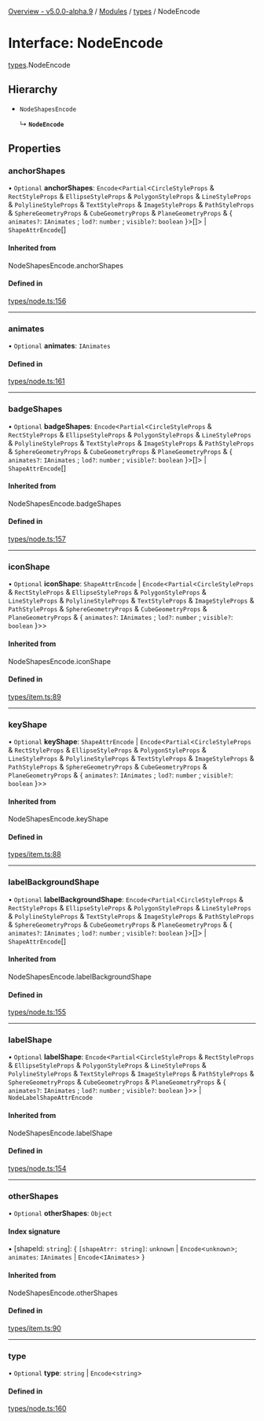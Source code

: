 [Overview - v5.0.0-alpha.9](../README.en.md) / [Modules](../modules.en.md) / [types](../modules/types.en.md) / NodeEncode

# Interface: NodeEncode

[types](../modules/types.en.md).NodeEncode

## Hierarchy

- `NodeShapesEncode`

  ↳ **`NodeEncode`**

## Properties

### anchorShapes

• `Optional` **anchorShapes**: `Encode`<`Partial`<`CircleStyleProps` & `RectStyleProps` & `EllipseStyleProps` & `PolygonStyleProps` & `LineStyleProps` & `PolylineStyleProps` & `TextStyleProps` & `ImageStyleProps` & `PathStyleProps` & `SphereGeometryProps` & `CubeGeometryProps` & `PlaneGeometryProps` & { `animates?`: `IAnimates` ; `lod?`: `number` ; `visible?`: `boolean`  }\>[]\> \| `ShapeAttrEncode`[]

#### Inherited from

NodeShapesEncode.anchorShapes

#### Defined in

[types/node.ts:156](https://github.com/antvis/G6/blob/c9548251ff/packages/g6/src/types/node.ts#L156)

___

### animates

• `Optional` **animates**: `IAnimates`

#### Defined in

[types/node.ts:161](https://github.com/antvis/G6/blob/c9548251ff/packages/g6/src/types/node.ts#L161)

___

### badgeShapes

• `Optional` **badgeShapes**: `Encode`<`Partial`<`CircleStyleProps` & `RectStyleProps` & `EllipseStyleProps` & `PolygonStyleProps` & `LineStyleProps` & `PolylineStyleProps` & `TextStyleProps` & `ImageStyleProps` & `PathStyleProps` & `SphereGeometryProps` & `CubeGeometryProps` & `PlaneGeometryProps` & { `animates?`: `IAnimates` ; `lod?`: `number` ; `visible?`: `boolean`  }\>[]\> \| `ShapeAttrEncode`[]

#### Inherited from

NodeShapesEncode.badgeShapes

#### Defined in

[types/node.ts:157](https://github.com/antvis/G6/blob/c9548251ff/packages/g6/src/types/node.ts#L157)

___

### iconShape

• `Optional` **iconShape**: `ShapeAttrEncode` \| `Encode`<`Partial`<`CircleStyleProps` & `RectStyleProps` & `EllipseStyleProps` & `PolygonStyleProps` & `LineStyleProps` & `PolylineStyleProps` & `TextStyleProps` & `ImageStyleProps` & `PathStyleProps` & `SphereGeometryProps` & `CubeGeometryProps` & `PlaneGeometryProps` & { `animates?`: `IAnimates` ; `lod?`: `number` ; `visible?`: `boolean`  }\>\>

#### Inherited from

NodeShapesEncode.iconShape

#### Defined in

[types/item.ts:89](https://github.com/antvis/G6/blob/c9548251ff/packages/g6/src/types/item.ts#L89)

___

### keyShape

• `Optional` **keyShape**: `ShapeAttrEncode` \| `Encode`<`Partial`<`CircleStyleProps` & `RectStyleProps` & `EllipseStyleProps` & `PolygonStyleProps` & `LineStyleProps` & `PolylineStyleProps` & `TextStyleProps` & `ImageStyleProps` & `PathStyleProps` & `SphereGeometryProps` & `CubeGeometryProps` & `PlaneGeometryProps` & { `animates?`: `IAnimates` ; `lod?`: `number` ; `visible?`: `boolean`  }\>\>

#### Inherited from

NodeShapesEncode.keyShape

#### Defined in

[types/item.ts:88](https://github.com/antvis/G6/blob/c9548251ff/packages/g6/src/types/item.ts#L88)

___

### labelBackgroundShape

• `Optional` **labelBackgroundShape**: `Encode`<`Partial`<`CircleStyleProps` & `RectStyleProps` & `EllipseStyleProps` & `PolygonStyleProps` & `LineStyleProps` & `PolylineStyleProps` & `TextStyleProps` & `ImageStyleProps` & `PathStyleProps` & `SphereGeometryProps` & `CubeGeometryProps` & `PlaneGeometryProps` & { `animates?`: `IAnimates` ; `lod?`: `number` ; `visible?`: `boolean`  }\>[]\> \| `ShapeAttrEncode`[]

#### Inherited from

NodeShapesEncode.labelBackgroundShape

#### Defined in

[types/node.ts:155](https://github.com/antvis/G6/blob/c9548251ff/packages/g6/src/types/node.ts#L155)

___

### labelShape

• `Optional` **labelShape**: `Encode`<`Partial`<`CircleStyleProps` & `RectStyleProps` & `EllipseStyleProps` & `PolygonStyleProps` & `LineStyleProps` & `PolylineStyleProps` & `TextStyleProps` & `ImageStyleProps` & `PathStyleProps` & `SphereGeometryProps` & `CubeGeometryProps` & `PlaneGeometryProps` & { `animates?`: `IAnimates` ; `lod?`: `number` ; `visible?`: `boolean`  }\>\> \| `NodeLabelShapeAttrEncode`

#### Inherited from

NodeShapesEncode.labelShape

#### Defined in

[types/node.ts:154](https://github.com/antvis/G6/blob/c9548251ff/packages/g6/src/types/node.ts#L154)

___

### otherShapes

• `Optional` **otherShapes**: `Object`

#### Index signature

▪ [shapeId: `string`]: { `[shapeAtrr: string]`: `unknown` \| `Encode`<`unknown`\>; `animates`: `IAnimates` \| `Encode`<`IAnimates`\>  }

#### Inherited from

NodeShapesEncode.otherShapes

#### Defined in

[types/item.ts:90](https://github.com/antvis/G6/blob/c9548251ff/packages/g6/src/types/item.ts#L90)

___

### type

• `Optional` **type**: `string` \| `Encode`<`string`\>

#### Defined in

[types/node.ts:160](https://github.com/antvis/G6/blob/c9548251ff/packages/g6/src/types/node.ts#L160)
